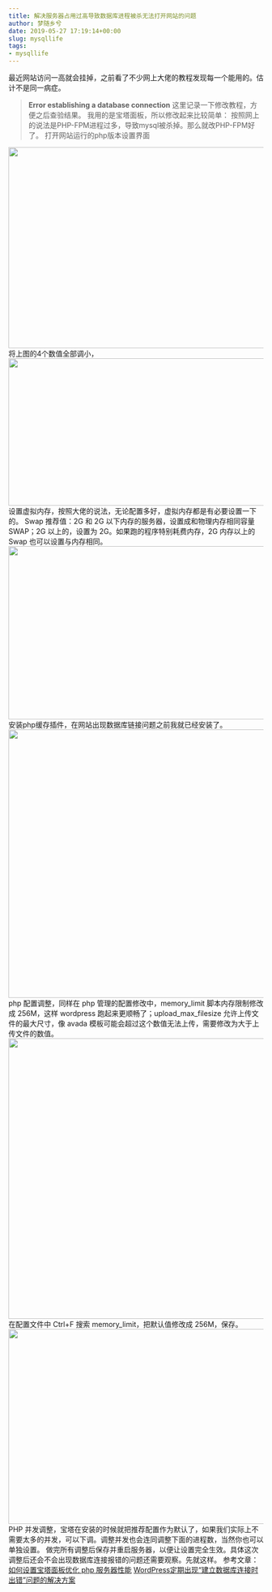 ```yaml
---
title: 解决服务器占用过高导致数据库进程被杀无法打开网站的问题
author: 梦随乡兮
date: 2019-05-27 17:19:14+00:00
slug: mysqllife
tags:
- mysqllife
---
```

最近网站访问一高就会挂掉，之前看了不少网上大佬的教程发现每一个能用的。估计不是同一病症。
> **Error establishing a database connection**
这里记录一下修改教程，方便之后查验结果。
我用的是宝塔面板，所以修改起来比较简单：
按照网上的说法是PHP-FPM进程过多，导致mysql被杀掉。那么就改PHP-FPM好了。
打开网站运行的php版本设置界面
<img src="https://r2.imsxx.com/wp-content/uploads/2019/05/Snipaste_2019-05-28_01-07-09.jpg" alt="" width="636" height="397" />
将上图的4个数值全部调小，
<img src="https://r2.imsxx.com/wp-content/uploads/2019/05/Snipaste_2019-05-28_01-08-57.jpg" alt="" width="697" height="291" />
设置虚拟内存，按照大佬的说法，无论配置多好，虚拟内存都是有必要设置一下的。
Swap 推荐值：2G 和 2G 以下内存的服务器，设置成和物理内存相同容量 SWAP；2G 以上的，设置为 2G。如果跑的程序特别耗费内存，2G 内存以上的 Swap 也可以设置与内存相同。
<img src="https://r2.imsxx.com/wp-content/uploads/2019/05/Snipaste_2019-05-28_01-10-52.jpg" alt="" width="635" height="342" />
安装php缓存插件，在网站出现数据库链接问题之前我就已经安装了。
<img src="https://r2.imsxx.com/wp-content/uploads/2019/05/Snipaste_2019-05-28_01-12-29.jpg" alt="" width="634" height="530" />
php 配置调整，同样在 php 管理的配置修改中，memory_limit 脚本内存限制修改成 256M，这样 wordpress 跑起来更顺畅了；upload_max_filesize 允许上传文件的最大尺寸，像 avada 模板可能会超过这个数值无法上传，需要修改为大于上传文件的数值。
<img src="https://r2.imsxx.com/wp-content/uploads/2019/05/Snipaste_2019-05-28_01-13-43.jpg" alt="" width="634" height="554" />
在配置文件中 Ctrl+F 搜索 memory_limit，把默认值修改成 256M，保存。
<img src="https://r2.imsxx.com/wp-content/uploads/2019/05/Snipaste_2019-05-28_01-14-53.jpg" alt="" width="636" height="385" />
PHP 并发调整，宝塔在安装的时候就把推荐配置作为默认了，如果我们实际上不需要太多的并发，可以下调。调整并发也会连同调整下面的进程数，当然你也可以单独设置。
做完所有调整后保存并重启服务器，以便让设置完全生效。具体这次调整后还会不会出现数据库连接报错的问题还需要观察。先就这样。
参考文章：
<a rel="nofollow" href="https://www.vpsss.net/6600.html" target="_blank" rel="noopener noreferrer">如何设置宝塔面板优化 php 服务器性能</a>
<a rel="nofollow" href="https://www.centos.bz/2017/12/wordpress%E5%AE%9A%E6%9C%9F%E5%87%BA%E7%8E%B0%E5%BB%BA%E7%AB%8B%E6%95%B0%E6%8D%AE%E5%BA%93%E8%BF%9E%E6%8E%A5%E6%97%B6%E5%87%BA%E9%94%99%E9%97%AE%E9%A2%98%E7%9A%84%E8%A7%A3%E5%86%B3/" target="_blank" rel="noopener noreferrer">WordPress定期出现“建立数据库连接时出错”问题的解决方案</a>
